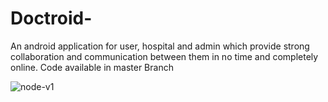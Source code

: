 # Doctroid-
An android application for user, hospital and admin which provide strong collaboration and communication between them in no time and completely online. 
 Code available in master Branch
 
 <img src='https://firebasestorage.googleapis.com/v0/b/doctroid-app.appspot.com/o/news.png?alt=media&token=fb7a704b-758f-4067-97de-8d758c6df952' alt='node-v1' />
